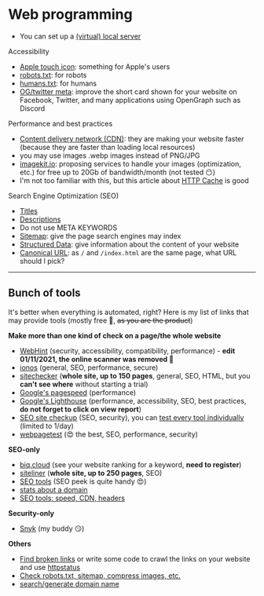 # Web programming

* You can set up a [(virtual) local server](../../apache/wamp.md)

Accessibility

* [Apple touch icon](accessibility/apple-touch.md): something for Apple's users
* [robots.txt](accessibility/robots.md): for robots
* [humans.txt](accessibility/humans.md): for humans
* [OG/twitter meta](seo/og-twitter.md): improve the short card shown for your website on Facebook, Twitter, and many applications using OpenGraph such as Discord

Performance and best practices

* [Content delivery network (CDN)](cdn.md): they are making your website faster (because they are faster than loading local resources)
* you may use images .webp images instead of PNG/JPG
* [imagekit.io](https://imagekit.io/): proposing services to handle your images (optimization, etc.) for free up to 20Gb of bandwidth/month (not tested 😶)
* I'm not too familiar with this, but this article about [HTTP Cache](https://web.dev/http-cache/) is good

Search Engine Optimization (SEO)

* [Titles](seo/titles.md)
* [Descriptions](seo/descriptions.md)
* Do not use META KEYWORDS
* [Sitemap](seo/sitemap.md): give the page search engines may index
* [Structured Data](structured.md): give information about the content of your website
* [Canonical URL](seo/canonical.md): as `/` and `/index.html` are the same page, what URL should I pick?

<hr class="sr">

## Bunch of tools

It's better when everything is automated, right? Here is my list of links that may provide tools (mostly free 🤑, <s>as you are the product</s>)

**Make more than one kind of check on a page/the whole website**

* [WebHint](https://webhint.io/) (security, accessibility, compatibility, performance) - **edit 01/11/2021, the online scanner was removed 😬**
* [ionos](https://www.ionos.com/tools/website-checker) (general, SEO, performance, secure)
* [sitechecker](https://sitechecker.pro/) (**whole site, up to 150 pages**, general, SEO, HTML, but you **can't see where** without starting a trial)
* [Google's pagespeed](https://developers.google.com/speed/pagespeed/insights/) (performance)
* [Google's Lighthouse](https://web.dev/measure/) (performance, accessibility, SEO, best practices, **do not forget to click on view report**)
* [SEO site checkup](https://seositecheckup.com/analysis) (SEO, security), you can [test every tool individually](https://seositecheckup.com/tools) (limited to 1/day)
* [webpagetest](https://www.webpagetest.org/) (😍 the best, SEO, performance, security)

**SEO-only**

* [biq.cloud](https://biq.cloud/rank-intelligence/) (see your website ranking for a keyword, **need to register**)
* [siteliner](https://www.siteliner.com/) (**whole site, up to 250 pages**, SEO)
* [SEO tools](https://www.sanderheilbron.nl/) (SEO peek is quite handy 😍)
* [stats about a domain](https://www.gositestat.com/)
* [SEO tools: speed, CDN, headers](https://www.uptrends.com/tools)

**Security-only**

* [Snyk](https://snyk.io/website-scanner/) (my buddy 😏)

**Others**

* [Find broken links](https://www.drlinkcheck.com/) or write some code to crawl the links on your website and use [httpstatus](https://httpstatus.io/)
* [Check robots.txt, sitemap, compress images, etc.](https://www.websiteplanet.com/webtools/)
* [search/generate domain name](https://instantdomainsearch.com)